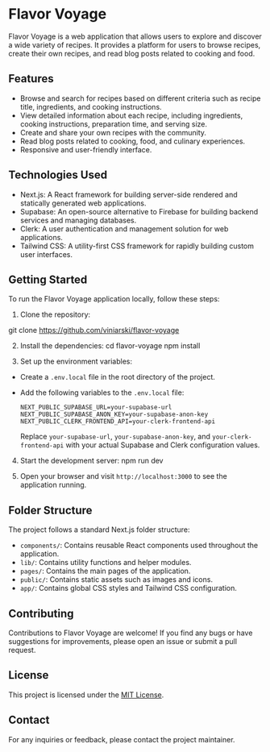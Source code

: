 # Flavor Voyage

Flavor Voyage is a web application that allows users to explore and discover a wide variety of recipes. It provides a platform for users to browse recipes, create their own recipes, and read blog posts related to cooking and food.

## Features

- Browse and search for recipes based on different criteria such as recipe title, ingredients, and cooking instructions.
- View detailed information about each recipe, including ingredients, cooking instructions, preparation time, and serving size.
- Create and share your own recipes with the community.
- Read blog posts related to cooking, food, and culinary experiences.
- Responsive and user-friendly interface.

## Technologies Used

- Next.js: A React framework for building server-side rendered and statically generated web applications.
- Supabase: An open-source alternative to Firebase for building backend services and managing databases.
- Clerk: A user authentication and management solution for web applications.
- Tailwind CSS: A utility-first CSS framework for rapidly building custom user interfaces.

## Getting Started

To run the Flavor Voyage application locally, follow these steps:

1. Clone the repository:

git clone https://github.com/viniarski/flavor-voyage

2. Install the dependencies:
cd flavor-voyage
npm install

3. Set up the environment variables:
- Create a `.env.local` file in the root directory of the project.
- Add the following variables to the `.env.local` file:

  ```
  NEXT_PUBLIC_SUPABASE_URL=your-supabase-url
  NEXT_PUBLIC_SUPABASE_ANON_KEY=your-supabase-anon-key
  NEXT_PUBLIC_CLERK_FRONTEND_API=your-clerk-frontend-api
  ```

  Replace `your-supabase-url`, `your-supabase-anon-key`, and `your-clerk-frontend-api` with your actual Supabase and Clerk configuration values.

4. Start the development server:
npm run dev

5. Open your browser and visit `http://localhost:3000` to see the application running.

## Folder Structure

The project follows a standard Next.js folder structure:

- `components/`: Contains reusable React components used throughout the application.
- `lib/`: Contains utility functions and helper modules.
- `pages/`: Contains the main pages of the application.
- `public/`: Contains static assets such as images and icons.
- `app/`: Contains global CSS styles and Tailwind CSS configuration.

## Contributing

Contributions to Flavor Voyage are welcome! If you find any bugs or have suggestions for improvements, please open an issue or submit a pull request.

## License

This project is licensed under the [MIT License](LICENSE).

## Contact

For any inquiries or feedback, please contact the project maintainer.


